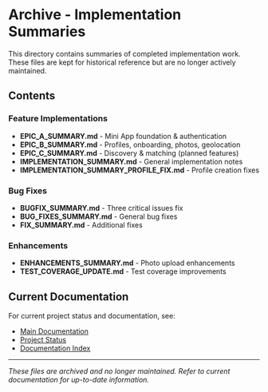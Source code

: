 # Archive - Implementation Summaries

This directory contains summaries of completed implementation work. These files are kept for historical reference but are no longer actively maintained.

## Contents

### Feature Implementations
- **EPIC_A_SUMMARY.md** - Mini App foundation & authentication
- **EPIC_B_SUMMARY.md** - Profiles, onboarding, photos, geolocation
- **EPIC_C_SUMMARY.md** - Discovery & matching (planned features)
- **IMPLEMENTATION_SUMMARY.md** - General implementation notes
- **IMPLEMENTATION_SUMMARY_PROFILE_FIX.md** - Profile creation fixes

### Bug Fixes
- **BUGFIX_SUMMARY.md** - Three critical issues fix
- **BUG_FIXES_SUMMARY.md** - General bug fixes
- **FIX_SUMMARY.md** - Additional fixes

### Enhancements
- **ENHANCEMENTS_SUMMARY.md** - Photo upload enhancements
- **TEST_COVERAGE_UPDATE.md** - Test coverage improvements

## Current Documentation

For current project status and documentation, see:
- [Main Documentation](../../../DOCUMENTATION.md)
- [Project Status](../../../PROJECT_STATUS.md)
- [Documentation Index](../../INDEX.md)

---

*These files are archived and no longer maintained. Refer to current documentation for up-to-date information.*
